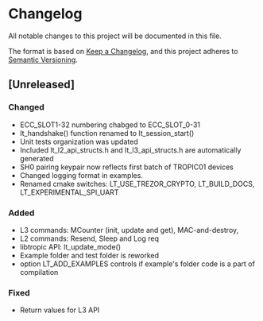 # Changelog

All notable changes to this project will be documented in this file.

The format is based on [Keep a Changelog](https://keepachangelog.com/en/1.1.0/),
and this project adheres to [Semantic Versioning](https://semver.org/spec/v2.0.0.html).

## [Unreleased]

### Changed

- ECC_SLOT1-32 numbering chabged to ECC_SLOT_0-31
- lt_handshake() function renamed to lt_session_start()
- Unit tests organization was updated
- Included lt_l2_api_structs.h and lt_l3_api_structs.h are automatically generated
- SH0 pairing keypair now reflects first batch of TROPIC01 devices
- Changed logging format in examples.
- Renamed cmake switches: LT_USE_TREZOR_CRYPTO, LT_BUILD_DOCS, LT_EXPERIMENTAL_SPI_UART

### Added

- L3 commands: MCounter (init, update and get), MAC-and-destroy,
- L2 commands: Resend, Sleep and Log req
- libtropic API: lt_update_mode()
- Example folder and test folder is reworked
- option LT_ADD_EXAMPLES controls if example's folder code is a part of compilation

### Fixed

- Return values for L3 API

